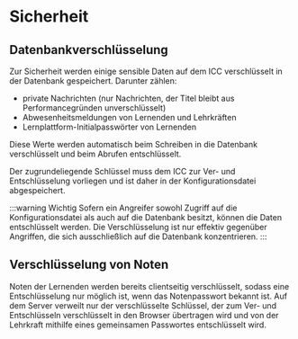 # Sicherheit

## Datenbankverschlüsselung

Zur Sicherheit werden einige sensible Daten auf dem ICC verschlüsselt in der Datenbank gespeichert. Darunter zählen:

* private Nachrichten (nur Nachrichten, der Titel bleibt aus Performancegründen unverschlüsselt)
* Abwesenheitsmeldungen von Lernenden und Lehrkräften
* Lernplattform-Initialpasswörter von Lernenden

Diese Werte werden automatisch beim Schreiben in die Datenbank verschlüsselt und beim Abrufen entschlüsselt. 

Der zugrundeliegende Schlüssel muss dem ICC zur Ver- und Entschlüsselung vorliegen und ist daher in der Konfigurationsdatei
abgespeichert. 

:::warning Wichtig
Sofern ein Angreifer sowohl Zugriff auf die Konfigurationsdatei als auch auf die Datenbank besitzt, können die Daten
entschlüsselt werden. Die Verschlüsselung ist nur effektiv gegenüber Angriffen, die sich ausschließlich auf die Datenbank
konzentrieren.
:::

## Verschlüsselung von Noten

Noten der Lernenden werden bereits clientseitig verschlüsselt, sodass eine Entschlüsselung nur möglich ist, wenn das Notenpasswort
bekannt ist. Auf dem Server verweilt nur der verschlüsselte Schlüssel, der zum Ver- und Entschlüsseln verschlüsselt in den Browser
übertragen wird und von der Lehrkraft mithilfe eines gemeinsamen Passwortes entschlüsselt wird.